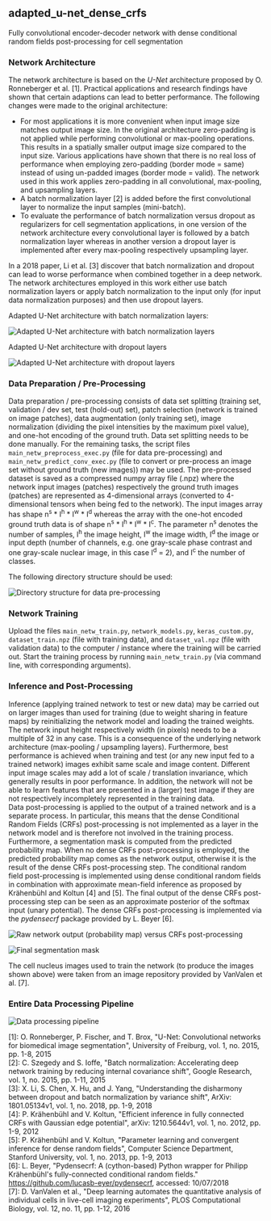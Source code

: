 ## adapted_u-net_dense_crfs

Fully convolutional encoder-decoder network with dense conditional random fields post-processing for cell segmentation



### Network Architecture

The network architecture is based on the *U-Net* architecture proposed by O. Ronneberger et al. [1]. Practical applications and research findings have shown that certain adaptions can lead to better performance. The following changes were made to the original architecture:  

* For most applications it is more convenient when input image size matches output image
size. In the original architecture zero-padding is not applied while performing convolutional or max-pooling operations. This results in a spatially smaller output image size compared to
the input size. Various applications have shown that there is no real loss of performance when employing zero-padding (border mode = same) instead of using un-padded images (border mode = valid). The network used in this work applies zero-padding in all convolutional, max-pooling, and upsampling layers.
* A batch normalization layer [2] is added before the first convolutional layer to normalize the input samples (mini-batch).
* To evaluate the performance of batch normalization versus dropout as regularizers for cell
segmentation applications, in one version of the network architecture every convolutional
layer is followed by a batch normalization layer whereas in another
version a dropout layer is implemented after every max-pooling respectively upsampling
layer.  

In a 2018 paper, Li et al. [3] discover that batch normalization and dropout can
lead to worse performance when combined together in a deep network. The network architectures
employed in this work either use batch normalization layers or apply batch normalization to the input only (for input data normalization purposes) and then use dropout layers.  

Adapted U-Net architecture with batch normalization layers:  


![Adapted U-Net architecture with batch normalization layers](data/u-net_batchnorm.png)  



Adapted U-Net architecture with dropout layers  


![Adapted U-Net architecture with dropout layers](data/u-net_dropout.png)  



### Data Preparation / Pre-Processing

Data preparation / pre-processing consists of data set splitting (training set, validation / dev set, test (hold-out) set), patch selection (network is trained on image patches), data augmentation (only training set), image normalization (dividing the pixel intensities by the maximum pixel value), and one-hot encoding of the ground truth. Data set splitting needs to be done manually. For the remaining tasks, the script files `main_netw_preprocess_exec.py` (file for data pre-processing) and `main_netw_predict_conv_exec.py` (file to convert or pre-process an image set without ground truth (new images)) may be used. The pre-processed dataset is saved as a compressed numpy array file (.npz) where the network input images (patches) respectively the ground truth images (patches) are represented as 4-dimensional arrays (converted to 4-dimensional tensors when being fed to the network). The input images array has shape n<sup>s</sup> * I<sup>h</sup> * I<sup>w</sup> * I<sup>d</sup> whereas the array with the one-hot encoded ground truth data is of shape n<sup>s</sup> * I<sup>h</sup> * I<sup>w</sup> * I<sup>c</sup>. The parameter n<sup>s</sup> denotes the number of samples, I<sup>h</sup> the image height, I<sup>w</sup> the image width, I<sup>d</sup> the
image or input depth (number of channels, e.g. one gray-scale phase contrast and one gray-scale nuclear image, in this case I<sup>d</sup> = 2), and I<sup>c</sup> the number of classes.  

The following directory structure should be used:  


![Directory structure for data pre-processing](data/folder_input.png)  



### Network Training

Upload the files `main_netw_train.py`, `network_models.py`, `keras_custom.py`, `dataset_train.npz` (file with training data), and `dataset_val.npz` (file with validation data) to the computer / instance where the training will be carried out. Start the training process by running `main_netw_train.py` (via command line, with corresponding arguments).



### Inference and Post-Processing

Inference (applying trained network to test or new data) may be carried out on larger images
than used for training (due to weight sharing in feature maps) by reinitializing the network model and loading the trained weights. The network input height respectively width (in pixels) needs to be a multiple of 32 in any case. This is a consequence of the underlying network architecture (max-pooling / upsampling layers). Furthermore, best performance is achieved when training and test (or any new input fed to a trained network) images exhibit same scale and image content. Different input image scales may add a lot of scale / translation invariance, which generally results in poor performance. In addition, the network will not be able to learn features that are presented in a (larger) test image if they are not respectively incompletely represented in the training data.  
Data post-processing is applied to the output of a trained network and is a separate process. In particular, this means that the dense Conditional Random Fields (CRFs) post-processing is not implemented as a layer in the network model and is therefore not involved in the training process. Furthermore, a segmentation mask is computed from the predicted probability map. When no dense CRFs post-processing is employed, the predicted probability map comes as the network output, otherwise it is the result of the dense CRFs post-processing step. The conditional random field post-processing is implemented using dense conditional random fields
in combination with approximate mean-field inference as proposed by Krähenbühl and Koltun [4] and [5]. The final output of the dense CRFs post-processing step can be seen as an approximate posterior of the softmax input (unary potential). The dense CRFs post-processing is implemented via the *pydensecrf* package provided by L. Beyer [6].  


![Raw network output (probability map) versus CRFs post-processing](data/nuclei_CRF.png)  


![Final segmentation mask](data/nuclei_mask.png)  


The cell nucleus images used to train the network (to produce the images shown above) were taken from an image repository provided by VanValen et al. [7].



### Entire Data Processing Pipeline

![Data processing pipeline](data/data_processing.png)  



[1]: O. Ronneberger, P. Fischer, and T. Brox, "U-Net: Convolutional networks for biomedical image segmentation", University of Freiburg, vol. 1, no. 2015, pp. 1-8, 2015  
[2]: C. Szegedy and S. Ioffe, "Batch normalization: Accelerating deep network training by reducing internal covariance shift", Google Research, vol. 1, no. 2015, pp. 1-11, 2015  
[3]: X. Li, S. Chen, X. Hu, and J. Yang, "Understanding the disharmony between dropout and batch normalization by variance shift", ArXiv: 1801.05134v1, vol. 1, no. 2018, pp. 1-9, 2018  
[4]: P. Krähenbühl and V. Koltun, "Efficient inference in fully connected CRFs with Gaussian edge potential", arXiv: 1210.5644v1, vol. 1, no. 2012, pp. 1-9, 2012  
[5]: P. Krähenbühl and V. Koltun, "Parameter learning and convergent inference for dense random fields", Computer Science Department, Stanford University, vol. 1, no. 2013, pp. 1-9, 2013  
[6]: L. Beyer, "Pydensecrf: A (cython-based) Python wrapper for Philipp Krähenbühl's fully-connected conditional random fields." https://github.com/lucasb-eyer/pydensecrf, accessed: 10/07/2018  
[7]: D. VanValen et al., "Deep learning automates the quantitative analysis of individual cells in live-cell imaging experiments", PLOS Computational Biology, vol. 12, no. 11, pp. 1-12, 2016
